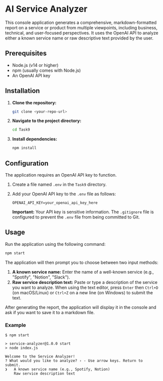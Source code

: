 # AI Service Analyzer

This console application generates a comprehensive, markdown-formatted report on a service or product from multiple viewpoints, including business, technical, and user-focused perspectives. It uses the OpenAI API to analyze either a known service name or raw descriptive text provided by the user.

## Prerequisites

- Node.js (v14 or higher)
- npm (usually comes with Node.js)
- An OpenAI API key

## Installation

1.  **Clone the repository:**
    ```bash
    git clone <your-repo-url>
    ```

2.  **Navigate to the project directory:**
    ```bash
    cd Task9
    ```

3.  **Install dependencies:**
    ```bash
    npm install
    ```

## Configuration

The application requires an OpenAI API key to function.

1.  Create a file named `.env` in the `Task9` directory.
2.  Add your OpenAI API key to the `.env` file as follows:

    ```
    OPENAI_API_KEY=your_openai_api_key_here
    ```

    **Important:** Your API key is sensitive information. The `.gitignore` file is configured to prevent the `.env` file from being committed to Git.

## Usage

Run the application using the following command:

```bash
npm start
```

The application will then prompt you to choose between two input methods:
1.  **A known service name:** Enter the name of a well-known service (e.g., "Spotify", "Notion", "Slack").
2.  **Raw service description text:** Paste or type a description of the service you want to analyze. When using the text editor, press `Enter` then `Ctrl+D` (on macOS/Linux) or `Ctrl+Z` on a new line (on Windows) to submit the text.

After generating the report, the application will display it in the console and ask if you want to save it to a markdown file.

### Example

```
$ npm start

> service-analyzer@1.0.0 start
> node index.js

Welcome to the Service Analyzer!
? What would you like to analyze? › - Use arrow keys. Return to submit.
❯   A known service name (e.g., Spotify, Notion)
    Raw service description text 